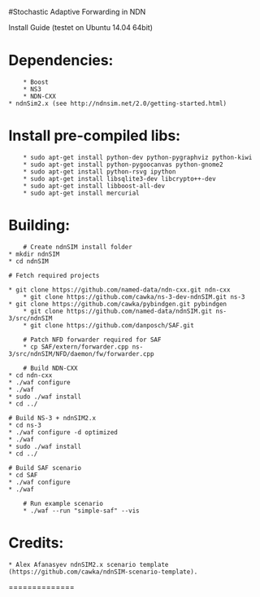 #Stochastic Adaptive Forwarding in NDN

Install Guide (testet on Ubuntu 14.04 64bit)

# Dependencies:
		* Boost    
		* NS3
		* NDN-CXX
    * ndnSim2.x (see http://ndnsim.net/2.0/getting-started.html)
    
# Install pre-compiled libs:
		* sudo apt-get install python-dev python-pygraphviz python-kiwi
		* sudo apt-get install python-pygoocanvas python-gnome2
		* sudo apt-get install python-rsvg ipython
		* sudo apt-get install libsqlite3-dev libcrypto++-dev
		* sudo apt-get install libboost-all-dev
		* sudo apt-get install mercurial

# Building:

		# Create ndnSIM install folder
    * mkdir ndnSIM
    * cd ndnSIM

    # Fetch required projects

    * git clone https://github.com/named-data/ndn-cxx.git ndn-cxx	
 		* git clone https://github.com/cawka/ns-3-dev-ndnSIM.git ns-3
    * git clone https://github.com/cawka/pybindgen.git pybindgen
		* git clone https://github.com/named-data/ndnSIM.git ns-3/src/ndnSIM
		* git clone https://github.com/danposch/SAF.git

		# Patch NFD forwarder required for SAF
		* cp SAF/extern/forwarder.cpp ns-3/src/ndnSIM/NFD/daemon/fw/forwarder.cpp

		# Build NDN-CXX
    * cd ndn-cxx
    * ./waf configure
    * ./waf
    * sudo ./waf install
    * cd ../

    # Build NS-3 + ndnSIM2.x
    * cd ns-3
    * ./waf configure -d optimized
    * ./waf
    * sudo ./waf install
    * cd ../

    # Build SAF scenario
    * cd SAF
    * ./waf configure
    * ./waf 
		
		# Run example scenario
		* ./waf --run "simple-saf" --vis

# Credits: 

	* Alex Afanasyev ndnSIM2.x scenario template (https://github.com/cawka/ndnSIM-scenario-template).

==============
